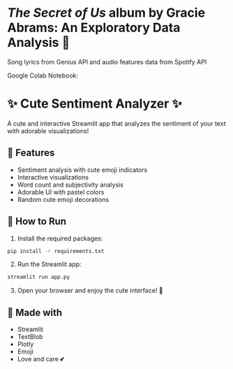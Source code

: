 # *The Secret of Us* album by Gracie Abrams: An Exploratory Data Analysis 🎵
Song lyrics from Genius API and audio features data from Spotify API

Google Colab Notebook: 

# ✨ Cute Sentiment Analyzer ✨

A cute and interactive Streamlit app that analyzes the sentiment of your text with adorable visualizations!

## 🌟 Features

- Sentiment analysis with cute emoji indicators
- Interactive visualizations
- Word count and subjectivity analysis
- Adorable UI with pastel colors
- Random cute emoji decorations

## 🚀 How to Run

1. Install the required packages:
```bash
pip install -r requirements.txt
```

2. Run the Streamlit app:
```bash
streamlit run app.py
```

3. Open your browser and enjoy the cute interface! 🌸

## 💖 Made with
- Streamlit
- TextBlob
- Plotly
- Emoji
- Love and care 💕
